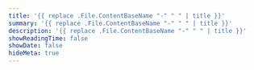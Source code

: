 ```yaml
---
title: '{{ replace .File.ContentBaseName "-" " " | title }}'
summary: '{{ replace .File.ContentBaseName "-" " " | title }}'
description: '{{ replace .File.ContentBaseName "-" " " | title }}'
showReadingTime: false
showDate: false
hideMeta: true
---
```

